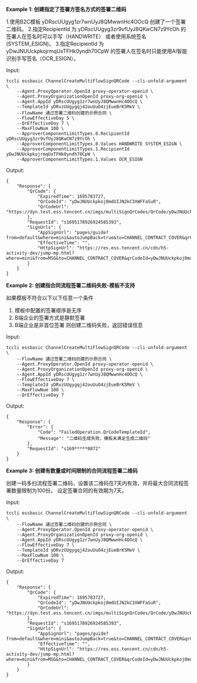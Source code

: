 **Example 1: 创建指定了签署方签名方式的签署二维码**

1.使用B2C模板 yDRscUUgyg1zr7wnUyJ8QMwwnHc4OOcQ 创建了一个签署二维码。
2.指定RecipientId 为 yDRscUUgyg3zr9vfUyJ8QKwCN7z9YcOh 的签署人在签名时可以手写（HANDWRITE） 或者使用系统签名 (SYSTEM_ESIGN)。
3.指定RecipientId 为 yDwJNUUckpkojrmqUxTFHk0yndh70CpW 的签署人在签名时只能使用AI智能识别手写签名（OCR_ESIGN）。

Input: 

```
tccli essbasic ChannelCreateMultiFlowSignQRCode --cli-unfold-argument  \
    --Agent.ProxyOperator.OpenId proxy-operator-openid \
    --Agent.ProxyOrganizationOpenId proxy-org-openid \
    --Agent.AppId yDRscUUgyg1zr7wnUyJ8QMwwnHc4OOcQ \
    --TemplateId yDRvzUUgygqj42ouUuO4zjEueBrK5MeV \
    --FlowName 通过签署二维码创建的示例合同 \
    --FlowEffectiveDay 5 \
    --QrEffectiveDay 7 \
    --MaxFlowNum 100 \
    --ApproverComponentLimitTypes.0.RecipientId yDRscUUgyg3zr9vfUyJ8QKwCN7z9YcOh \
    --ApproverComponentLimitTypes.0.Values HANDWRITE SYSTEM_ESIGN \
    --ApproverComponentLimitTypes.1.RecipientId yDwJNUUckpkojrmqUxTFHk0yndh70CpW \
    --ApproverComponentLimitTypes.1.Values OCR_ESIGN
```

Output: 
```
{
    "Response": {
        "QrCode": {
            "ExpiredTime": 1695783727,
            "QrCodeId": "yDwJNUUckpkoj0mdUIJN2kC3XWFFaSuR",
            "QrCodeUrl": "https://dyn.test.ess.tencent.cn/imgs/multiSignQrCodes/QrCode/yDwJNUUckpkoj0mdUIJN2kC3XWFFaSuR.png"
        },
        "RequestId": "s1695178926924585393",
        "SignUrls": {
            "AppSignUrl": "pages/guide?from=default&where=mini&autoJumpBack=true&to=CHANNEL_CONTRACT_COVER&qrCodeId=yDwJNUUckpkoj0mdUIJN2kC3XWFFaSuR&expiredTime=1695783727",
            "EffectiveTime": "",
            "HttpSignUrl": "https://res.ess.tencent.cn/cdn/h5-activity-dev/jump-mp.html?where=mini&from=MSG&to=CHANNEL_CONTRACT_COVER&qrCodeId=yDwJNUUckpkoj0mdUIJN2kC3XWFFaSuR&expiredTime=1695783727"
        }
    }
}
```

**Example 2: 创建指合同流程签署二维码失败-模板不支持**

如果模板不符合以下以下任意一个条件 
1. 模板中配置的签署顺序是无序 
2. B端企业的签署方式是静默签署 
3. B端企业是非首位签署 则创建二维码失败，返回错误信息


Input: 

```
tccli essbasic ChannelCreateMultiFlowSignQRCode --cli-unfold-argument  \
    --FlowName 通过签署二维码创建的示例合同 \
    --Agent.ProxyOperator.OpenId proxy-operator-openid \
    --Agent.ProxyOrganizationOpenId proxy-org-openid \
    --Agent.AppId yDRscUUgyg1zr7wnUyJ8QMwwnHc4OOcQ \
    --FlowEffectiveDay 7 \
    --TemplateId yDRvzUUgygqj42ouUuO4zjEueBrK5MeV \
    --MaxFlowNum 100 \
    --QrEffectiveDay 7
```

Output: 
```
{
    "Response": {
        "Error": {
            "Code": "FailedOperation.QrCodeTemplateId",
            "Message": "二维码生成失败，模板未满足生成二维码"
        },
        "RequestId": "s169*****0872"
    }
}
```

**Example 3: 创建有数量或时间限制的合同流程签署二维码**

创建一码多扫流程签署二维码，设置该二维码在7天内有效，并将最大合同流程签署数量限制为100份。 设定签署合同的有效期为7天。


Input: 

```
tccli essbasic ChannelCreateMultiFlowSignQRCode --cli-unfold-argument  \
    --FlowName 通过签署二维码创建的示例合同 \
    --Agent.ProxyOperator.OpenId proxy-operator-openid \
    --Agent.ProxyOrganizationOpenId proxy-org-openid \
    --Agent.AppId yDRscUUgyg1zr7wnUyJ8QMwwnHc4OOcQ \
    --FlowEffectiveDay 7 \
    --TemplateId yDRvzUUgygqj42ouUuO4zjEueBrK5MeV \
    --MaxFlowNum 100 \
    --QrEffectiveDay 7
```

Output: 
```
{
    "Response": {
        "QrCode": {
            "ExpiredTime": 1695783727,
            "QrCodeId": "yDwJNUUckpkoj0mdUIJN2kC3XWFFaSuR",
            "QrCodeUrl": "https://dyn.test.ess.tencent.cn/imgs/multiSignQrCodes/QrCode/yDwJNUUckpkoj0mdUIJN2kC3XWFFaSuR.png"
        },
        "RequestId": "s1695178926924585393",
        "SignUrls": {
            "AppSignUrl": "pages/guide?from=default&where=mini&autoJumpBack=true&to=CHANNEL_CONTRACT_COVER&qrCodeId=yDwJNUUckpkoj0mdUIJN2kC3XWFFaSuR&expiredTime=1695783727",
            "EffectiveTime": "",
            "HttpSignUrl": "https://res.ess.tencent.cn/cdn/h5-activity-dev/jump-mp.html?where=mini&from=MSG&to=CHANNEL_CONTRACT_COVER&qrCodeId=yDwJNUUckpkoj0mdUIJN2kC3XWFFaSuR&expiredTime=1695783727"
        }
    }
}
```

